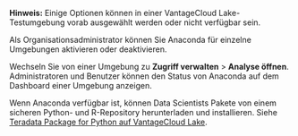 **Hinweis:** Einige Optionen können in einer VantageCloud Lake-Testumgebung vorab ausgewählt werden oder nicht verfügbar sein.

Als Organisationsadministrator können Sie Anaconda für einzelne Umgebungen aktivieren oder deaktivieren.

Wechseln Sie von einer Umgebung zu **Zugriff verwalten** \> **Analyse öffnen**. Administratoren und Benutzer können den Status von Anaconda auf dem Dashboard einer Umgebung anzeigen.

Wenn Anaconda verfügbar ist, können Data Scientists Pakete von einem sicheren Python- und R-Repository herunterladen und installieren. Siehe [Teradata Package for Python auf VantageCloud Lake](https://docs.teradata.com/access/sources/dita/topic?dita:topicPath=yoo1705519617505.dita).
